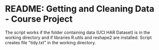 README: Getting and Cleaning Data - Course Project
===========
The script works if the folder containing data (UCI HAR Dataset) is in the working directory and if libraries R.utils and reshape2 are installed.
Script creates file "tidy.txt" in the working directory.
